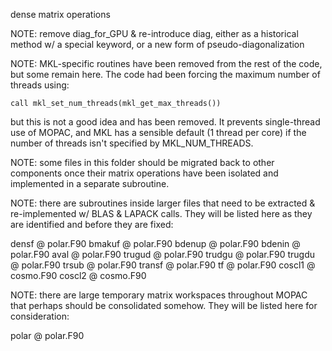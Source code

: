 dense matrix operations

NOTE: remove diag_for_GPU & re-introduce diag, either as a historical method w/ a special keyword, or a new form of pseudo-diagonalization

NOTE: MKL-specific routines have been removed from the rest of the code, but some remain here.
The code had been forcing the maximum number of threads using:

    call mkl_set_num_threads(mkl_get_max_threads())

but this is not a good idea and has been removed. It prevents single-thread use of MOPAC, and MKL
has a sensible default (1 thread per core) if the number of threads isn't specified by MKL_NUM_THREADS.

NOTE: some files in this folder should be migrated back to other components once their matrix operations have been isolated
and implemented in a separate subroutine.

NOTE: there are subroutines inside larger files that need to be extracted & re-implemented w/ BLAS & LAPACK calls.
They will be listed here as they are identified and before they are fixed:

densf @ polar.F90
bmakuf @ polar.F90
bdenup @ polar.F90
bdenin @ polar.F90
aval @ polar.F90
trugud @ polar.F90
trudgu @ polar.F90
trugdu @ polar.F90
trsub @ polar.F90
transf @ polar.F90
tf @ polar.F90
coscl1 @ cosmo.F90
coscl2 @ cosmo.F90

NOTE: there are large temporary matrix workspaces throughout MOPAC that perhaps should be consolidated somehow.
They will be listed here for consideration:

polar @ polar.F90
